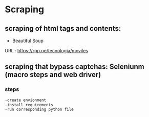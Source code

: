 # Scraping

## scraping of html tags and contents:

- Beautiful Soup

URL : https://rpp.pe/tecnologia/moviles

## scraping that bypass captchas: Seleniunm (macro steps and web driver)

### steps

```sh
-create envionment
-install requirements
-run corresponding python file
```
